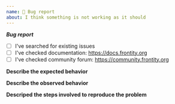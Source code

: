 ```yaml
---
name: 🐞 Bug report
about: I think something is not working as it should
---
```


<!-- Not following the template might result in your issue being closed -->

**_Bug report_**

- [ ] I've searched for existing issues
- [ ] I've checked documentation: https://docs.frontity.org
- [ ] I've checked community forum: https://community.frontity.org

**Describe the expected behavior**

<!-- What should happen? -->

**Describe the observed behavior**

<!-- What happens instead? -->

**Descriped the steps involved to reproduce the problem**

<!-- Start from the `npx frontity create` command -->
